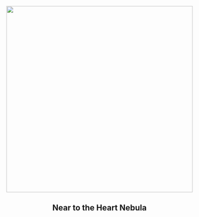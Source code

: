 
<p align="center"><img src="https://apod.nasa.gov/apod/image/2412/Heart_HorneEvans_1080.jpg" width="500" height="500"></p>
<h2 align="center"> Near to the Heart Nebula </h2>
